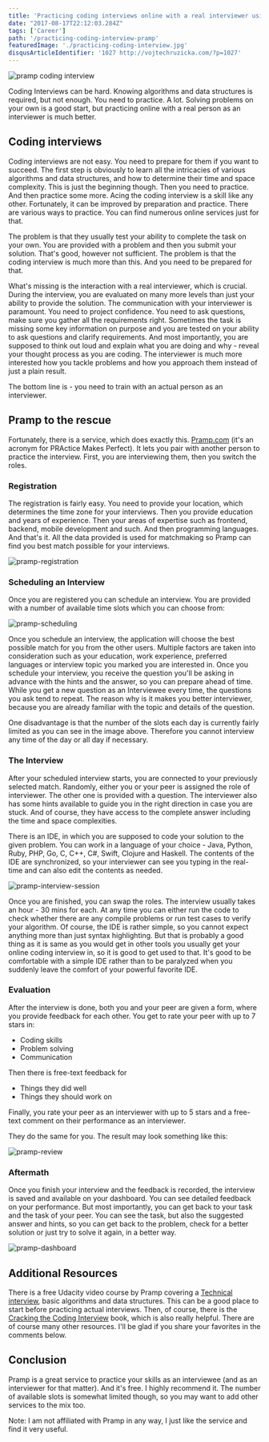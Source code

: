 ```yaml
---
title: 'Practicing coding interviews online with a real interviewer using Pramp'
date: "2017-08-17T22:12:03.284Z"
tags: ['Career']
path: '/practicing-coding-interview-pramp'
featuredImage: './practicing-coding-interview.jpg'
disqusArticleIdentifier: '1027 http://vojtechruzicka.com/?p=1027'
---
```

![pramp coding interview](./practicing-coding-interview.jpg)

Coding Interviews can be hard. Knowing algorithms and data structures is required, but not enough. You need to practice. A lot. Solving problems on your own is a good start, but practicing online with a real person as an interviewer is much better.
<!--more-->

Coding interviews
-----------------

Coding interviews are not easy. You need to prepare for them if you want to succeed. The first step is obviously to learn all the intricacies of various algorithms and data structures, and how to determine their time and space complexity. This is just the beginning though. Then you need to practice. And then practice some more. Acing the coding interview is a skill like any other. Fortunately, it can be improved by preparation and practice. There are various ways to practice. You can find numerous online services just for that.

The problem is that they usually test your ability to complete the task on your own. You are provided with a problem and then you submit your solution. That\'s good, however not sufficient. The problem is that the coding interview is much more than this. And you need to be prepared for that.

What\'s missing is the interaction with a real interviewer, which is crucial. During the interview, you are evaluated on many more levels than just your ability to provide the solution. The communication with your interviewer is paramount. You need to project confidence. You need to ask questions, make sure you gather all the requirements right. Sometimes the task is missing some key information on purpose and you are tested on your ability to ask questions and clarify requirements. And most importantly, you are supposed to think out loud and explain what you are doing and why - reveal your thought process as you are coding. The interviewer is much more interested how you tackle problems and how you approach them instead of just a plain result.

The bottom line is - you need to train with an actual person as an interviewer.

Pramp to the rescue
-------------------

Fortunately, there is a service, which does exactly this. [Pramp.com](https://www.pramp.com) (it\'s an acronym for PRActice Makes Perfect). It lets you pair with another person to practice the interview. First, you are interviewing them, then you switch the roles.

### Registration

The registration is fairly easy. You need to provide your location, which determines the time zone for your interviews. Then you provide education and years of experience. Then your areas of expertise such as frontend, backend, mobile development and such. And then programming languages. And that\'s it. All the data provided is used for matchmaking so Pramp can find you best match possible for your interviews.

![pramp-registration](./registration.png)

### Scheduling an Interview

Once you are registered you can schedule an interview. You are provided with a number of available time slots which you can choose from:

![pramp-scheduling](./scheduling-interview.png)

Once you schedule an interview, the application will choose the best possible match for you from the other users. Multiple factors are taken into consideration such as your education, work experience, preferred languages or interview topic you marked you are interested in. Once you schedule your interview, you receive the question you\'ll be asking in advance with the hints and the answer, so you can prepare ahead of time. While you get a new question as an Interviewee every time, the questions you ask tend to repeat. The reason why is it makes you better interviewer, because you are already familiar with the topic and details of the question.

One disadvantage is that the number of the slots each day is currently fairly limited as you can see in the image above. Therefore you cannot interview any time of the day or all day if necessary.

### The Interview

After your scheduled interview starts, you are connected to your previously selected match. Randomly, either you or your peer is assigned the role of interviewer. The other one is provided with a question. The interviewer also has some hints available to guide you in the right direction in case you are stuck. And of course, they have access to the complete answer including the time and space complexities.

There is an IDE, in which you are supposed to code your solution to the given problem. You can work in a language of your choice - Java, Python, Ruby, PHP, Go, C, C++, C\#, Swift, Clojure and Haskell. The contents of the IDE are synchronized, so your interviewer can see you typing in the real-time and can also edit the contents as needed.

![pramp-interview-session](./interview.png)

Once you are finished, you can swap the roles. The interview usually takes an hour - 30 mins for each. At any time you can either run the code to check whether there are any compile problems or run test cases to verify your algorithm. Of course, the IDE is rather simple, so you cannot expect anything more than just syntax highlighting. But that is probably a good thing as it is same as you would get in other tools you usually get your online coding interview in, so it is good to get used to that. It\'s good to be comfortable with a simple IDE rather than to be paralyzed when you suddenly leave the comfort of your powerful favorite IDE.

### Evaluation

After the interview is done, both you and your peer are given a form, where you provide feedback for each other. You get to rate your peer with up to 7 stars in:

-   Coding skills
-   Problem solving
-   Communication

Then there is free-text feedback for

-   Things they did well
-   Things they should work on

Finally, you rate your peer as an interviewer with up to 5 stars and a free-text comment on their performance as an interviewer.

They do the same for you. The result may look something like this:

![pramp-review](./performance-review-feedback.png)

### Aftermath

Once you finish your interview and the feedback is recorded, the interview is saved and available on your dashboard. You can see detailed feedback on your performance. But most importantly, you can get back to your task and the task of your peer. You can see the task, but also the suggested answer and hints, so you can get back to the problem, check for a better solution or just try to solve it again, in a better way.

![pramp-dashboard](./pramp-dashboard.png)

Additional Resources
--------------------

There is a free Udacity video course by Pramp covering a [Technical interview](https://www.udacity.com/course/technical-interview--ud513), basic algorithms and data structures. This can be a good place to start before practicing actual interviews. Then, of course, there is the [Cracking the Coding Interview](http://www.crackingthecodinginterview.com/) book, which is also really helpful. There are of course many other resources. I\'ll be glad if you share your favorites in the comments below.

Conclusion
----------

Pramp is a great service to practice your skills as an interviewee (and as an interviewer for that matter). And it\'s free. I highly recommend it. The number of available slots is somewhat limited though, so you may want to add other services to the mix too.

Note: I am not affiliated with Pramp in any way, I just like the service and find it very useful.
